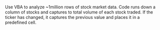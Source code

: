 Use VBA to analyze ~1million rows of stock market data. Code runs down a column of stocks and captures to total volume of each stock traded. If the ticker has changed, it captures the previous value and places it in a predefined cell. 
